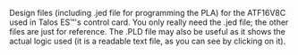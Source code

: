 Design files (including .jed file for programming the PLA) for the ATF16V8C used in Talos ES™'s control card. You only really need the .jed file; the other files are just for reference. The .PLD file may also be useful as it shows the actual logic used (it is a readable text file, as you can see by clicking on it).
